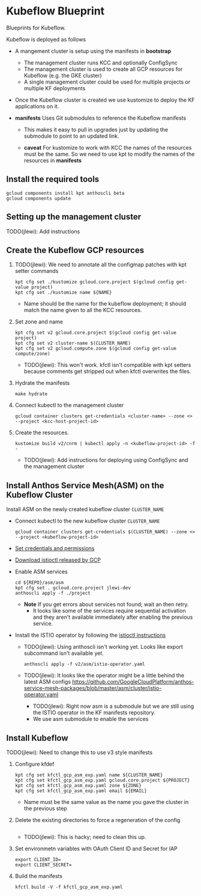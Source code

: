 # Kubeflow Blueprint

Blueprints for Kubeflow.

Kubeflow is deployed as follows

* A mangement cluster is setup using the manifests in **bootstrap**
  * The management cluster runs KCC and optionally ConfigSync
  * The management cluster is used to create all GCP resources for Kubeflow (e.g. the GKE cluster)
  * A single management cluster could be used for multiple projects or multiple KF deployments

* Once the Kubeflow cluster is created we use kustomize to deploy the KF applications on it.

* **manifests** Uses Git submodules to reference the Kubeflow manifests

  * This makes it easy to pull in upgrades just by updating the submodule to point to
    an updated link.

  * **caveat** For kustomize to work with KCC the names of the resources must be the same.
    So we need to use kpt to modify the names of the resources in **manifests**

## Install the required tools

```
gcloud components install kpt anthoscli beta
gcloud components update
```

## Setting up the management cluster

TODO(jlewi): Add instructions

## Create the Kubeflow GCP resources

1. TODO(jlewi): We need to annotate all the configmap patches with kpt setter commands

   ```
   kpt cfg set ./kustomize gcloud.core.project $(gcloud config get-value project)
   kpt cfg set ./kustomize name ${NAME}
   ```

   * Name should be the name for the kubeflow deployment; it should match the name given to all the KCC resources.

1. Set zone and name
   
   ```
   kpt cfg set v2 gcloud.core.project $(gcloud config get-value project)
   kpt cfg set v2 cluster-name $(CLUSTER_NAME)
   kpt cfg set v2 gcloud.compute.zone $(gcloud config get-value compute/zone)
   ```

   * TODO(jlewi): This won't work. kfctl isn't compatible with kpt setters because comments get stripped out when kfctl overwrites the files. 


1. Hydrate the manifests

   ```
   make hydrate
   ```

1. Connect kubectl to the management cluster

 
   ```
   gcloud container clusters get-credentials <cluster-name> --zone <> --project <kcc-host-project-id>
   ```

1. Create the resources.

   ```
   kustomize build v2/cnrm | kubectl apply -n <kubeflow-project-id> -f -
   ```

   * TODO(jlewi): Add instructions for deploying using ConfigSync and the management cluster

##  Install Anthos Service Mesh(ASM) on the Kubeflow Cluster 

Install ASM on the newly created kubeflow cluster `CLUSTER_NAME`

* Connect kubectl to the new kubeflow cluster `CLUSTER_NAME`

  `gcloud container clusters get-credentials $(CLUSTER_NAME) --zone <> --project <kubeflow-project-id>`

* [Set credentials and permissions](https://cloud.google.com/service-mesh/docs/gke-install-existing-cluster#set_credentials_and_permissions)

* [Download istioctl released by GCP](https://cloud.google.com/service-mesh/docs/gke-install-existing-cluster#download_the_installation_file)


* Enable ASM services

  ```
  cd ${REPO}/asm/asm
  kpt cfg set . gcloud.core.project jlewi-dev 
  anthoscli apply -f ./project
  ```

  * **Note** If you get errors about services not found; wait an then retry.
    * It looks like some of the services require sequential activation and they aren't
      available immediately after enabling the previous service.


* Install the ISTIO operator by following the [istioctl instructions](https://github.com/kubeflow/manifests/tree/master/gcp/v2#step-2-install-asm)

  
  * TODO(jlewi): Using anthoscli isn't working yet. Looks like export subcommand isn't available yet.

    ```
    anthoscli apply -f v2/asm/istio-operator.yaml
    ```

  * TODO(jlewi): It looks like the operator might be a little behind the latest ASM configs
    https://github.com/GoogleCloudPlatform/anthos-service-mesh-packages/blob/master/asm/cluster/istio-operator.yaml

    * TODO(jlewi): Right now asm is a submodule but we are still using the ISTIO operator in the KF manifests repository.
    * We use asm submodule to enable the services

## Install Kubeflow

TODO(jlewi): Need to change this to use v3 style manifests

1. Configure kfdef

   ```
   kpt cfg set kfctl_gcp_asm_exp.yaml name ${CLUSTER_NAME}
   kpt cfg set kfctl_gcp_asm_exp.yaml gcloud.core.project ${PROJECT}
   kpt cfg set kfctl_gcp_asm_exp.yaml zone ${ZONE}
   kpt cfg set kfctl_gcp_asm_exp.yaml email ${EMAIL}
   ```

   * Name must be the same value as the name you gave the cluster in the previous step

1. Delete the existing directories to force a regeneration of the config

   ```
   ```

   * TODO(jlewi): This is hacky; need to clean this up.


1. Set environmetn variables with OAuth Client ID and Secret for IAP

   ```
   export CLIENT_ID=
   export CLIENT_SECRET=
   ```

1. Build the manifests

   ```
   kfctl build -V -f kfctl_gcp_asm_exp.yaml
   ```